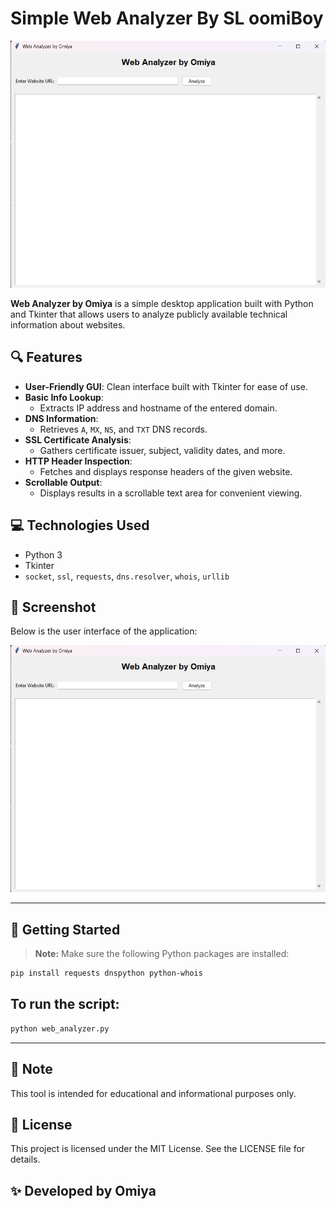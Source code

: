 # Simple Web Analyzer By SL oomiBoy

![Interface Screenshot](https://github.com/SL-oomiBoy/Simple-Web-Analyzer/blob/main/images/Screenshot%202025-04-17%20065233.png)

**Web Analyzer by Omiya** is a simple desktop application built with Python and Tkinter that allows users to analyze publicly available technical information about websites.

## 🔍 Features

- **User-Friendly GUI**: Clean interface built with Tkinter for ease of use.
- **Basic Info Lookup**:
  - Extracts IP address and hostname of the entered domain.
- **DNS Information**:
  - Retrieves `A`, `MX`, `NS`, and `TXT` DNS records.
- **SSL Certificate Analysis**:
  - Gathers certificate issuer, subject, validity dates, and more.
- **HTTP Header Inspection**:
  - Fetches and displays response headers of the given website.
- **Scrollable Output**:
  - Displays results in a scrollable text area for convenient viewing.

## 💻 Technologies Used

- Python 3
- Tkinter
- `socket`, `ssl`, `requests`, `dns.resolver`, `whois`, `urllib`

## 📸 Screenshot

Below is the user interface of the application:

![Web Analyzer UI](https://github.com/SL-oomiBoy/Simple-Web-Analyzer/blob/main/images/Screenshot%202025-04-17%20065233.png)

---

## 🚀 Getting Started

> **Note:** Make sure the following Python packages are installed:

```bash
pip install requests dnspython python-whois
```
## To run the script:
```bash
python web_analyzer.py
```
---
## 📌 Note
This tool is intended for educational and informational purposes only.

## 📄 License
This project is licensed under the MIT License. See the LICENSE file for details.

## ✨ Developed by Omiya





